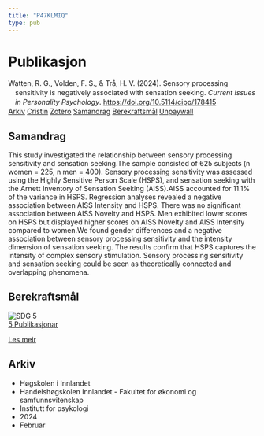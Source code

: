 ```yaml
---
title: "P47KLMIQ"
type: pub
---
```

<h1>Publikasjon</h1>
<article id="csl-bib-container-P47KLMIQ" class="csl-bib-container">
  <div class="csl-bib-body" style="line-height: 1.35; padding-left: 1em; text-indent:-1em;">
  <div class="csl-entry">Watten, R. G., Volden, F. S., &amp; Tr&#xE5;, H. V. (2024). Sensory processing sensitivity is negatively associated with sensation seeking. <i>Current Issues in Personality Psychology</i>. <a href="https://doi.org/10.5114/cipp/178415">https://doi.org/10.5114/cipp/178415</a></div>
</div>
  <div class="csl-bib-buttons">
    <a href="#taxonomy-article-P47KLMIQ" class="csl-bib-button">Arkiv</a>
    <a href="https://app.cristin.no/results/show.jsf?id=2248701" alt="Cristin URL" class="csl-bib-button">Cristin</a>
    <a href="http://zotero.org/groups/5402882/items/P47KLMIQ" alt="Zotero URL" class="csl-bib-button">Zotero</a>
    <a href="#abstract-article-P47KLMIQ" class="csl-bib-button">Samandrag</a>
    <a href="#sdg-article-P47KLMIQ" class="csl-bib-button">Berekraftsmål</a>
    <a href="https://cipp.ug.edu.pl/pdf-178415-104710?filename=Sensory processing.pdf" class="csl-bib-button">Unpaywall</a>
  </div>
  <div id="csl-bib-meta-container-P47KLMIQ"></div>
</article>
<div id="csl-bib-meta-P47KLMIQ" class="csl-bib-meta">
  <article id="abstract-article-P47KLMIQ" class="abstract-article">
    <h1>Samandrag</h1>
    This study investigated the relationship between sensory processing sensitivity and sensation seeking.The sample consisted of 625 subjects (n women = 225, n men = 400). Sensory processing sensitivity was assessed using the Highly Sensitive Person Scale (HSPS), and sensation seeking with the Arnett Inventory of Sensation Seeking (AISS).AISS accounted for 11.1% of the variance in HSPS. Regression analyses revealed a negative association between AISS Intensity and HSPS. There was no significant association between AISS Novelty and HSPS. Men exhibited lower scores on HSPS but displayed higher scores on AISS Novelty and AISS Intensity compared to women.We found gender differences and a negative association between sensory processing sensitivity and the intensity dimension of sensation seeking. The results confirm that HSPS captures the intensity of complex sensory stimulation. Sensory processing sensitivity and sensation seeking could be seen as theoretically connected and overlapping phenomena.
  </article>
  <article id="sdg-article-P47KLMIQ" class="sdg-article">
    <h1>Berekraftsmål</h1>
    <div class="sdg-container"><div id="sdg5" class="sdg"> <img src="{{< params subfolder >}}images/sdg/sdg05_no.png" class="image" alt="SDG 5"> <div class="sdg-overlay"> <a href="{{< params subfolder >}}no/archive/?sdg=5#archive" class="sdg-publication-count"><span>5</span> Publikasjonar</a> <p><a href="NA" class="sdg-read-more">Les meir</a></p> </div> </div></div>
  </article>
  <article id="taxonomy-article-P47KLMIQ" class="taxonomy-article">
    <h1>Arkiv</h1>
    <ul>
      <li>Høgskolen i Innlandet</li>
      <li>Handelshøgskolen Innlandet - Fakultet for økonomi og samfunnsvitenskap</li>
      <li>Institutt for psykologi</li>
      <li>2024</li>
      <li>Februar</li>
    </ul>
  </article>
</div>
